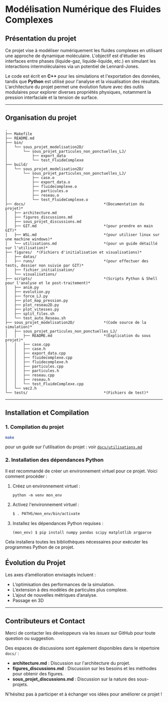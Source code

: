 # **Modélisation Numérique des Fluides Complexes**  

## **Présentation du projet**  

Ce projet vise à modéliser numériquement les fluides complexes en utilisant une approche de dynamique moléculaire. L'objectif est d'étudier les interfaces entre phases (liquide-gaz, liquide-liquide, etc.) en simulant les interactions intermoléculaires via un potentiel de Lennard-Jones.  

Le code est écrit en **C++** pour les simulations et l'exportation des données, tandis que **Python** est utilisé pour l'analyse et la visualisation des résultats. L'architecture du projet permet une évolution future avec des outils modulaires pour explorer diverses propriétés physiques, notamment la pression interfaciale et la tension de surface.  

---

## **Organisation du projet**  

```plaintext
.
├── Makefile
├── README.md
├── bin/
│   └── sous_projet_modelisation2D/
│       └── sous_projet_particules_non_ponctuelles_LJ/
│           ├── export_data
│           └── test_FluideComplexe
├── build/
│   └── sous_projet_modelisation2D/
│       └── sous_projet_particules_non_ponctuelles_LJ/
│           ├── case.o
│           ├── export_data.o
│           ├── fluidecomplexe.o
│           ├── particules.o
│           ├── reseau.o
│           └── test_FluideComplexe.o
├── docs/                                   *(Documentation du projet)*
│   ├── architecture.md
│   ├── figures_discussions.md
│   ├── sous_projet_discussions.md
│   ├── GIT.md                              *(pour prendre en main GIT)*
│   ├── WSL.md                              *(pour utiliser linux sur une machine windows)*
│   └── utilisations.md                     *(pour un guide détaillé sur l'utilisation)*
├── figures/  *(Fichiers d'initialisation et visualisations)*
│   ├── datas/
|   ├── runs/                               *(pour effectuer des tests, dossier non suivie par GIT)*
│   ├── fichier_initialisation/
│   └── visualisations/
├── scripts/                                *(Scripts Python & Shell pour l'analyse et le post-traitement)*
│   ├── anim.py
│   ├── evolution.py
│   ├── force_LJ.py
│   ├── plot_map_pression.py
│   ├── plot_reseau2D.py
│   ├── plot_vitesses.py
│   ├── split_files.sh
│   └── test_auto_Reseau.sh
├── sous_projet_modelisation2D/             *(Code source de la simulation)*
│   ├── sous_projet_particules_non_ponctuelles_LJ/
│   │   ├── README.md                       *(Explication du sous projet)*
│   │   ├── case.cpp
│   │   ├── case.h
│   │   ├── export_data.cpp
│   │   ├── fluidecomplexe.cpp
│   │   ├── fluidecomplexe.h
│   │   ├── particules.cpp
│   │   ├── particules.h
│   │   ├── reseau.cpp
│   │   ├── reseau.h
│   │   └── test_FluideComplexe.cpp
│   └── vec2.h
└── tests/                                  *(Fichiers de test)*
```

---

## **Installation et Compilation**  

### **1. Compilation du projet**  

```bash
make
```

pour un guide sur l'utilisation du projet : voir [`docs/utilisations.md`](docs/utilisations.md)

### **2. Installation des dépendances Python**

Il est recommandé de créer un environnement virtuel pour ce projet. Voici comment procéder :

1. Créez un environnement virtuel :
    ```
    python -m venv mon_env
    ```

2. Activez l'environnement virtuel :
    ```bash
    $ . PATHS/mon_env/bin/activate
    ```

3. Installez les dépendances Python requises :
    ```
    (mon_env) $ pip install numpy pandas scipy matplotlib argparse
    ```

Cela installera toutes les bibliothèques nécessaires pour exécuter les programmes Python de ce projet.


## **Évolution du Projet**  

Les axes d’amélioration envisagés incluent :  
- L’optimisation des performances de la simulation.  
- L’extension à des modèles de particules plus complexe.  
- L’ajout de nouvelles métriques d’analyse.  
- Passage en 3D

---

## **Contributeurs et Contact**  

Merci de contacter les développeurs via les *issues* sur GitHub pour toute question ou suggestion.

Des espaces de discussions sont également disponibles dans le répertoire `docs/` :

- **architecture.md** : Discussion sur l'architecture du projet.
- **figures_discussions.md** : Discussion sur les besoins et les méthodes pour obtenir des figures.
- **sous_projet_discussions.md** : Discussion sur la nature des sous-projets.

N'hésitez pas à participer et à échanger vos idées pour améliorer ce projet !
